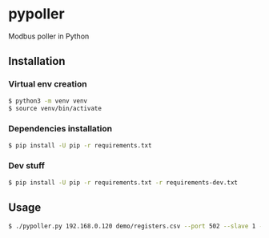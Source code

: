 # pypoller
Modbus poller in Python

## Installation

### Virtual env creation
```bash
$ python3 -m venv venv
$ source venv/bin/activate
```

### Dependencies installation
```bash
$ pip install -U pip -r requirements.txt
```

### Dev stuff
```bash
$ pip install -U pip -r requirements.txt -r requirements-dev.txt
```

## Usage
```bash
$ ./pypoller.py 192.168.0.120 demo/registers.csv --port 502 --slave 1 --loop --delay 0.01
```

